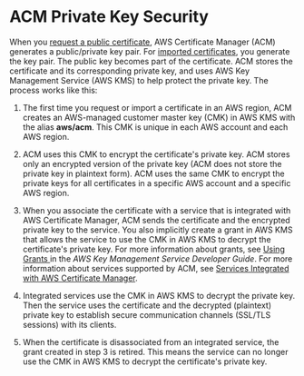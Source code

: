 # ACM Private Key Security<a name="kms"></a>

When you [request a public certificate](gs-acm-request-public.md), AWS Certificate Manager \(ACM\) generates a public/private key pair\. For [imported certificates](import-certificate.md), you generate the key pair\. The public key becomes part of the certificate\. ACM stores the certificate and its corresponding private key, and uses AWS Key Management Service \(AWS KMS\) to help protect the private key\. The process works like this:

1. The first time you request or import a certificate in an AWS region, ACM creates an AWS\-managed customer master key \(CMK\) in AWS KMS with the alias **aws/acm**\. This CMK is unique in each AWS account and each AWS region\.

1. ACM uses this CMK to encrypt the certificate's private key\. ACM stores only an encrypted version of the private key \(ACM does not store the private key in plaintext form\)\. ACM uses the same CMK to encrypt the private keys for all certificates in a specific AWS account and a specific AWS region\.

1. When you associate the certificate with a service that is integrated with AWS Certificate Manager, ACM sends the certificate and the encrypted private key to the service\. You also implicitly create a grant in AWS KMS that allows the service to use the CMK in AWS KMS to decrypt the certificate's private key\. For more information about grants, see [ Using Grants ](http://docs.aws.amazon.com/kms/latest/developerguide/grants.html) in the *AWS Key Management Service Developer Guide*\. For more information about services supported by ACM, see [Services Integrated with AWS Certificate Manager](acm-services.md)\.

1. Integrated services use the CMK in AWS KMS to decrypt the private key\. Then the service uses the certificate and the decrypted \(plaintext\) private key to establish secure communication channels \(SSL/TLS sessions\) with its clients\.

1. When the certificate is disassociated from an integrated service, the grant created in step 3 is retired\. This means the service can no longer use the CMK in AWS KMS to decrypt the certificate's private key\.